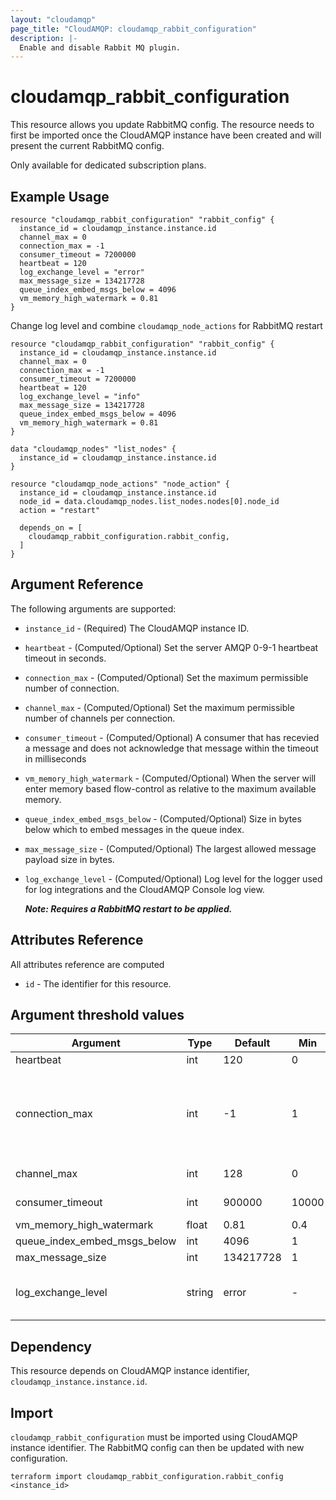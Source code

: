 ```yaml
---
layout: "cloudamqp"
page_title: "CloudAMQP: cloudamqp_rabbit_configuration"
description: |-
  Enable and disable Rabbit MQ plugin.
---
```


# cloudamqp_rabbit_configuration

This resource allows you update RabbitMQ config. The resource needs to first be imported once the CloudAMQP instance have been created and will present the current RabbitMQ config.

Only available for dedicated subscription plans.

## Example Usage

```hcl
resource "cloudamqp_rabbit_configuration" "rabbit_config" {
  instance_id = cloudamqp_instance.instance.id
  channel_max = 0
  connection_max = -1
  consumer_timeout = 7200000
  heartbeat = 120
  log_exchange_level = "error"
  max_message_size = 134217728
  queue_index_embed_msgs_below = 4096
  vm_memory_high_watermark = 0.81
}
```

Change log level and combine `cloudamqp_node_actions` for RabbitMQ restart

```hcl
resource "cloudamqp_rabbit_configuration" "rabbit_config" {
  instance_id = cloudamqp_instance.instance.id
  channel_max = 0
  connection_max = -1
  consumer_timeout = 7200000
  heartbeat = 120
  log_exchange_level = "info"
  max_message_size = 134217728
  queue_index_embed_msgs_below = 4096
  vm_memory_high_watermark = 0.81
}

data "cloudamqp_nodes" "list_nodes" {
  instance_id = cloudamqp_instance.instance.id
}

resource "cloudamqp_node_actions" "node_action" {
  instance_id = cloudamqp_instance.instance.id
  node_id = data.cloudamqp_nodes.list_nodes.nodes[0].node_id
  action = "restart"

  depends_on = [
    cloudamqp_rabbit_configuration.rabbit_config,
  ]
}
```

## Argument Reference

The following arguments are supported:

* `instance_id`                   - (Required) The CloudAMQP instance ID.
* `heartbeat`                     - (Computed/Optional) Set the server AMQP 0-9-1 heartbeat timeout in seconds.
* `connection_max`                - (Computed/Optional) Set the maximum permissible number of connection.
* `channel_max`                   - (Computed/Optional) Set the maximum permissible number of channels per connection.
* `consumer_timeout`              - (Computed/Optional) A consumer that has recevied a message and does not acknowledge that message within the timeout in milliseconds
* `vm_memory_high_watermark`      - (Computed/Optional) When the server will enter memory based flow-control as relative to the maximum available memory.
* `queue_index_embed_msgs_below`  - (Computed/Optional) Size in bytes below which to embed messages in the queue index.
* `max_message_size`              - (Computed/Optional) The largest allowed message payload size in bytes.
* `log_exchange_level`            - (Computed/Optional) Log level for the logger used for log integrations and the CloudAMQP Console log view.

  ***Note: Requires a RabbitMQ restart to be applied.***

## Attributes Reference

All attributes reference are computed

* `id`  - The identifier for this resource.

## Argument threshold values

| Argument                     | Type   | Default   | Min   | Max       | Note                                                              |
|------------------------------|--------|-----------|-------|-----------|-------------------------------------------------------------------|
| heartbeat                    | int    | 120       | 0     | -         |                                                                   |
| connection_max               | int    | -1        | 1     | -         | -1 in the provider corresponds to INFINITY in the RabbitMQ config |
| channel_max                  | int    | 128       | 0     | -         | 0 means "no limit"                                                |
| consumer_timeout             | int    | 900000    | 10000 | 25000000  | Timeout in milliseconds                                           |
| vm_memory_high_watermark     | float  | 0.81      | 0.4   | 0.9       |                                                                   |
| queue_index_embed_msgs_below | int    | 4096      | 1     | 10485760  |                                                                   |
| max_message_size             | int    | 134217728 | 1     | 536870912 | Size in bytes                                                     |
| log_exchange_level           | string | error     | -     | -         | debug, info, warning, error, critical                             |

## Dependency

This resource depends on CloudAMQP instance identifier, `cloudamqp_instance.instance.id`.

## Import

`cloudamqp_rabbit_configuration` must be imported using CloudAMQP instance identifier. The RabbitMQ config can then be updated with new configuration.

`terraform import cloudamqp_rabbit_configuration.rabbit_config <instance_id>`

